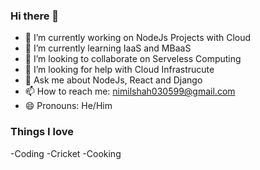 ### Hi there 👋

- 🔭 I’m currently working on NodeJs Projects with Cloud
- 🌱 I’m currently learning IaaS and MBaaS
- 👯 I’m looking to collaborate on Serveless Computing
- 🤔 I’m looking for help with Cloud Infrastrucute
- 💬 Ask me about NodeJs, React and Django
- 📫 How to reach me: nimilshah030599@gmail.com
- 😄 Pronouns: He/Him

### Things I love
-Coding
-Cricket
-Cooking

